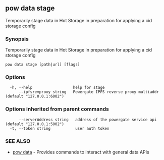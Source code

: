 ## pow data stage

Temporarily stage data in Hot Storage in preparation for applying a cid storage config

### Synopsis

Temporarily stage data in Hot Storage in preparation for applying a cid storage config

```
pow data stage [path|url] [flags]
```

### Options

```
  -h, --help                  help for stage
      --ipfsrevproxy string   Powergate IPFS reverse proxy multiaddr (default "127.0.0.1:6002")
```

### Options inherited from parent commands

```
      --serverAddress string   address of the powergate service api (default "127.0.0.1:5002")
  -t, --token string           user auth token
```

### SEE ALSO

* [pow data](pow_data.md)	 - Provides commands to interact with general data APIs

